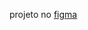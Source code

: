 projeto no [figma](https://www.figma.com/file/E9K62MAuf0sQgq4bLHjVxN/devstore-%E2%80%A2-Projeto-React-(Community)?type=design&node-id=0-1&mode=design&t=8BUUxZKYm0R38zns-0) 

